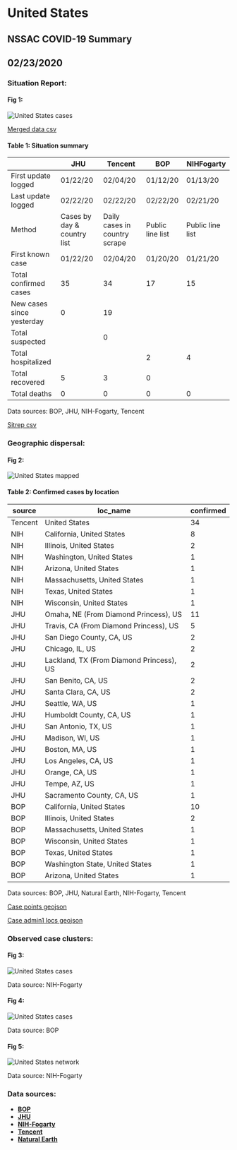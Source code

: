 # United States
## NSSAC COVID-19 Summary
## 02/23/2020



### Situation Report:
#### Fig 1:
![United States cases](../merged_histories/United_States_merged_histories.png)

[Merged data csv](https://github.com/SchlittDataSci/SchlittDataSci.github.io/blob/master/data/tables/United_States_merged_daily.csv)

#### Table 1: Situation summary


|                           | JHU                         | Tencent                       | BOP              | NIHFogarty       |
|---------------------------|-----------------------------|-------------------------------|------------------|------------------|
| First update logged       | 01/22/20                    | 02/04/20                      | 01/12/20         | 01/13/20         |
| Last update logged        | 02/22/20                    | 02/22/20                      | 02/22/20         | 02/21/20         |
| Method                    | Cases by day & country list | Daily cases in country scrape | Public line list | Public line list |
| First known case          | 01/22/20                    | 02/04/20                      | 01/20/20         | 01/21/20         |
| Total confirmed cases     | 35                          | 34                            | 17               | 15               |
| New cases since yesterday | 0                           | 19                            |                  |                  |
| Total suspected           |                             | 0                             |                  |                  |
| Total hospitalized        |                             |                               | 2                | 4                |
| Total recovered           | 5                           | 3                             | 0                |                  |
| Total deaths              | 0                           | 0                             | 0                | 0                |

Data sources: BOP, JHU, NIH-Fogarty, Tencent


[Sitrep csv](https://github.com/SchlittDataSci/SchlittDataSci.github.io/blob/master/data/tables/United_States_sitrep.csv)

### Geographic dispersal:
#### Fig 2:
![United States mapped](../case_locs/United_States_case_locs.png)

#### Table 2: Confirmed cases by location


| source   | loc_name                                 |   confirmed |
|----------|------------------------------------------|-------------|
| Tencent  | United States                            |          34 |
| NIH      | California, United States                |           8 |
| NIH      | Illinois, United States                  |           2 |
| NIH      | Washington, United States                |           1 |
| NIH      | Arizona, United States                   |           1 |
| NIH      | Massachusetts, United States             |           1 |
| NIH      | Texas, United States                     |           1 |
| NIH      | Wisconsin, United States                 |           1 |
| JHU      | Omaha, NE (From Diamond Princess), US    |          11 |
| JHU      | Travis, CA (From Diamond Princess), US   |           5 |
| JHU      | San Diego County, CA, US                 |           2 |
| JHU      | Chicago, IL, US                          |           2 |
| JHU      | Lackland, TX (From Diamond Princess), US |           2 |
| JHU      | San Benito, CA, US                       |           2 |
| JHU      | Santa Clara, CA, US                      |           2 |
| JHU      | Seattle, WA, US                          |           1 |
| JHU      | Humboldt County, CA, US                  |           1 |
| JHU      | San Antonio, TX, US                      |           1 |
| JHU      | Madison, WI, US                          |           1 |
| JHU      | Boston, MA, US                           |           1 |
| JHU      | Los Angeles, CA, US                      |           1 |
| JHU      | Orange, CA, US                           |           1 |
| JHU      | Tempe, AZ, US                            |           1 |
| JHU      | Sacramento County, CA, US                |           1 |
| BOP      | California, United States                |          10 |
| BOP      | Illinois, United States                  |           2 |
| BOP      | Massachusetts, United States             |           1 |
| BOP      | Wisconsin, United States                 |           1 |
| BOP      | Texas, United States                     |           1 |
| BOP      | Washington State, United States          |           1 |
| BOP      | Arizona, United States                   |           1 |

Data sources: BOP, JHU, Natural Earth, NIH-Fogarty, Tencent


[Case points geojson](https://github.com/SchlittDataSci/SchlittDataSci.github.io/blob/master/data/shapes/United_States_case_locs.geojson)

[Case admin1 locs geojson](https://github.com/SchlittDataSci/SchlittDataSci.github.io/blob/master/data/shapes/United_States_admin1_locs.geojson)

### Observed case clusters:
#### Fig 3:
![United States cases](../cluster_analysis/United_States_imported_cases_NIHFogarty.png)



Data source: NIH-Fogarty


#### Fig 4:
![United States cases](../cluster_analysis/United_States_imported_cases_BOP.png)



Data source: BOP


#### Fig 5:
![United States network](../autochthonous_networks/United_States_network.png)



Data source: NIH-Fogarty


### Data sources:
* **[BOP](https://github.com/beoutbreakprepared/nCoV2019)**
* **[JHU](https://github.com/CSSEGISandData/COVID-19)** 
* **[NIH-Fogarty](https://docs.google.com/spreadsheets/d/1jS24DjSPVWa4iuxuD4OAXrE3QeI8c9BC1hSlqr-NMiU/edit#gid=1187587451)** 
* **[Tencent](https://news.qq.com/zt2020/page/feiyan.htm)**
* **[Natural Earth](https://www.naturalearthdata.com/forums/forum/natural-earth-map-data/cultural-vectors/admin-1-states-provinces-and-their-boundaries/)**

<!-- Global site tag (gtag.js) - Google Analytics -->
<script async src="https://www.googletagmanager.com/gtag/js?id=UA-158816269-1"></script>
<script>
  window.dataLayer = window.dataLayer || [];
  function gtag(){dataLayer.push(arguments);}
  gtag('js', new Date());

  gtag('config', 'UA-158816269-1');
</script>